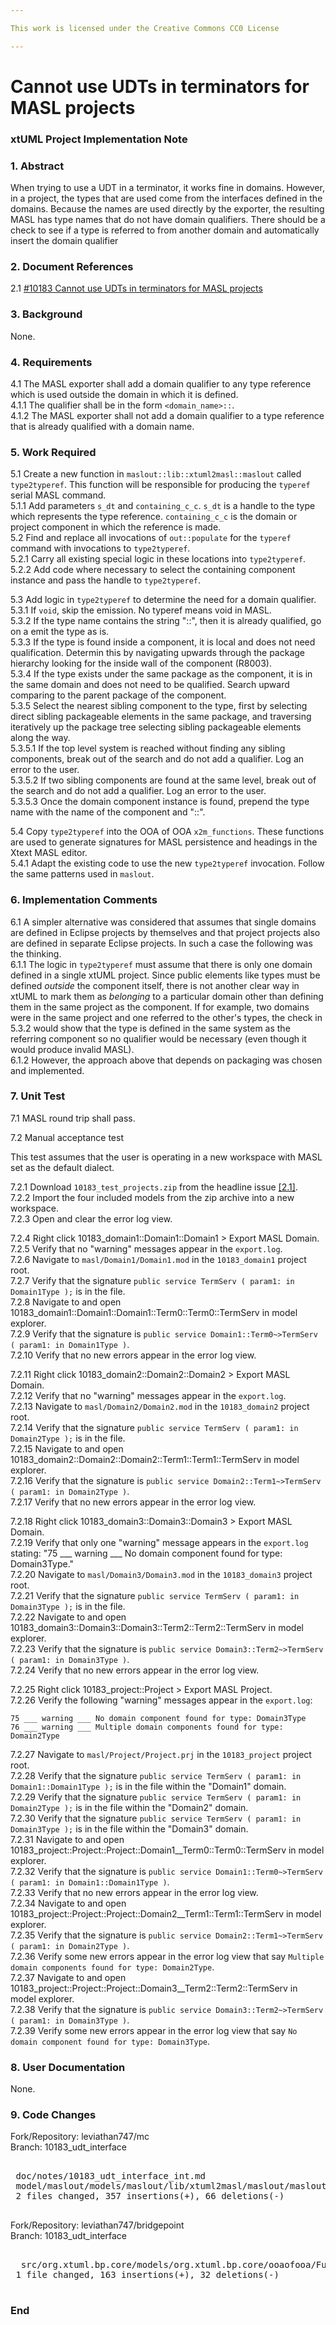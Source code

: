 ```yaml
---

This work is licensed under the Creative Commons CC0 License

---
```


# Cannot use UDTs in terminators for MASL projects
### xtUML Project Implementation Note

### 1. Abstract

When trying to use a UDT in a terminator, it works fine in domains. However, in
a project, the types that are used come from the interfaces defined in the
domains. Because the names are used directly by the exporter, the resulting MASL
has type names that do not have domain qualifiers. There should be a check to
see if a type is referred to from another domain and automatically insert the
domain qualifier

### 2. Document References

<a id="2.1"></a>2.1 [#10183 Cannot use UDTs in terminators for MASL projects](https://support.onefact.net/issues/10183)  

### 3. Background

None.

### 4. Requirements

4.1 The MASL exporter shall add a domain qualifier to any type reference which
is used outside the domain in which it is defined.  
4.1.1 The qualifier shall be in the form `<domain_name>::`.  
4.1.2 The MASL exporter shall not add a domain qualifier to a type reference
that is already qualified with a domain name.  

### 5. Work Required

5.1 Create a new function in `maslout::lib::xtuml2masl::maslout` called
`type2typeref`. This function will be responsible for producing the `typeref`
serial MASL command.  
5.1.1 Add parameters `s_dt` and `containing_c_c`. `s_dt` is a handle to the type
which represents the type reference. `containing_c_c` is the domain or project
component in which the reference is made.  
5.2 Find and replace all invocations of `out::populate` for the `typeref`
command with invocations to `type2typeref`.  
5.2.1 Carry all existing special logic in these locations into `type2typeref`.  
5.2.2 Add code where necessary to select the containing component instance and
pass the handle to `type2typeref`.  

5.3 Add logic in `type2typeref` to determine the need for a domain qualifier.  
5.3.1 If `void`, skip the emission.  No typeref means void in MASL.  
5.3.2 If the type name contains the string "::", then it is already qualified,
go on a emit the type as is.  
5.3.3 If the type is found inside a component, it is local and does not need
qualification.  Determin this by navigating upwards through the package
hierarchy looking for the inside wall of the component (R8003).  
5.3.4 If the type exists under the same package as the component, it is in
the same domain and does not need to be qualified.  Search upward comparing
to the parent package of the component.  
5.3.5 Select the nearest sibling component to the type, first by selecting
direct sibling packageable elements in the same package, and traversing
iteratively up the package tree selecting sibling packageable elements along the
way.  
5.3.5.1 If the top level system is reached without finding any sibling
components, break out of the search and do not add a qualifier. Log an error to
the user.  
5.3.5.2 If two sibling components are found at the same level, break out of the
search and do not add a qualifier. Log an error to the user.  
5.3.5.3 Once the domain component instance is found, prepend the type name with
the name of the component and "::".  

5.4 Copy `type2typeref` into the OOA of OOA `x2m_functions`. These functions are
used to generate signatures for MASL persistence and headings in the Xtext MASL
editor.  
5.4.1 Adapt the existing code to use the new `type2typeref` invocation. Follow
the same patterns used in `maslout`.  

### 6. Implementation Comments

6.1 A simpler alternative was considered that assumes that single domains are
defined in Eclipse projects by themselves and that project projects also are
defined in separate Eclipse projects.  In such a case the following was the
thinking.  
6.1.1 The logic in `type2typeref` must assume that there is only one domain
defined in a single xtUML project. Since public elements like types must be
defined _outside_ the component itself, there is not another clear way in xtUML
to mark them as _belonging_ to a particular domain other than defining them in
the same project as the component. If for example, two domains were in the same
project and one referred to the other's types, the check in 5.3.2 would show
that the type is defined in the same system as the referring component so no
qualifier would be necessary (even though it would produce invalid MASL).  
6.1.2 However, the approach above that depends on packaging was chosen and
implemented.

### 7. Unit Test

7.1 MASL round trip shall pass.  

7.2 Manual acceptance test

This test assumes that the user is operating in a new workspace with MASL set as
the default dialect.

7.2.1 Download `10183_test_projects.zip` from the headline issue [[2.1]](#2.1).  
7.2.2 Import the four included models from the zip archive into a new workspace.  
7.2.3 Open and clear the error log view.  

7.2.4 Right click 10183_domain1::Domain1::Domain1 > Export MASL Domain.  
7.2.5 Verify that no "warning" messages appear in the `export.log`.  
7.2.6 Navigate to `masl/Domain1/Domain1.mod` in the `10183_domain1` project
root.  
7.2.7 Verify that the signature `public service TermServ ( param1: in
Domain1Type );` is in the file.  
7.2.8 Navigate to and open
10183_domain1::Domain1::Domain1::Term0::Term0::TermServ in model explorer.  
7.2.9 Verify that the signature is `public service Domain1::Term0~>TermServ (
param1: in Domain1Type )`.  
7.2.10 Verify that no new errors appear in the error log view.  

7.2.11 Right click 10183_domain2::Domain2::Domain2 > Export MASL Domain.  
7.2.12 Verify that no "warning" messages appear in the `export.log`.  
7.2.13 Navigate to `masl/Domain2/Domain2.mod` in the `10183_domain2` project
root.  
7.2.14 Verify that the signature `public service TermServ ( param1: in
Domain2Type );` is in the file.  
7.2.15 Navigate to and open
10183_domain2::Domain2::Domain2::Term1::Term1::TermServ in model explorer.  
7.2.16 Verify that the signature is `public service Domain2::Term1~>TermServ (
param1: in Domain2Type )`.  
7.2.17 Verify that no new errors appear in the error log view.  

7.2.18 Right click 10183_domain3::Domain3::Domain3 > Export MASL Domain.  
7.2.19 Verify that only one "warning" message appears in the `export.log`
stating:  "75 ___ warning ___ No domain component found for type: Domain3Type."   
7.2.20 Navigate to `masl/Domain3/Domain3.mod` in the `10183_domain3` project
root.  
7.2.21 Verify that the signature `public service TermServ ( param1: in
Domain3Type );` is in the file.  
7.2.22 Navigate to and open
10183_domain3::Domain3::Domain3::Term2::Term2::TermServ in model explorer.  
7.2.23 Verify that the signature is `public service Domain3::Term2~>TermServ (
param1: in Domain3Type )`.  
7.2.24 Verify that no new errors appear in the error log view.  

7.2.25 Right click 10183_project::Project > Export MASL Project.  
7.2.26 Verify the following "warning" messages appear in the `export.log`:  
```
75 ___ warning ___ No domain component found for type: Domain3Type
76 ___ warning ___ Multiple domain components found for type: Domain2Type
```
7.2.27 Navigate to `masl/Project/Project.prj` in the `10183_project` project
root.  
7.2.28 Verify that the signature `public service TermServ ( param1: in
Domain1::Domain1Type );` is in the file within the "Domain1" domain.  
7.2.29 Verify that the signature `public service TermServ ( param1: in
Domain2Type );` is in the file within the "Domain2" domain.  
7.2.30 Verify that the signature `public service TermServ ( param1: in
Domain3Type );` is in the file within the "Domain3" domain.  
7.2.31 Navigate to and open
10183_project::Project::Project::Domain1__Term0::Term0::TermServ in model explorer.  
7.2.32 Verify that the signature is `public service Domain1::Term0~>TermServ (
param1: in Domain1::Domain1Type )`.  
7.2.33 Verify that no new errors appear in the error log view.  
7.2.34 Navigate to and open
10183_project::Project::Project::Domain2__Term1::Term1::TermServ in model explorer.  
7.2.35 Verify that the signature is `public service Domain2::Term1~>TermServ (
param1: in Domain2Type )`.  
7.2.36 Verify some new errors appear in the error log view that say `Multiple domain
components found for type: Domain2Type`.  
7.2.37 Navigate to and open
10183_project::Project::Project::Domain3__Term2::Term2::TermServ in model explorer.  
7.2.38 Verify that the signature is `public service Domain3::Term2~>TermServ (
param1: in Domain3Type )`.  
7.2.39 Verify some new errors appear in the error log view that say `No domain
component found for type: Domain3Type`.  

### 8. User Documentation

None.

### 9. Code Changes

Fork/Repository: leviathan747/mc  
Branch: 10183_udt_interface  

<pre>

 doc/notes/10183_udt_interface_int.md                              | 189 ++++++++++++++++++++++++++++++++++++++++++++++++++++++++++++++++++++++++++++++++++++++++++++++++++++++++++++++++++++++++++++++++++++++++++++++++++++++++++++++++++++++++++++++++++++++
 model/maslout/models/maslout/lib/xtuml2masl/maslout/maslout.xtuml | 234 ++++++++++++++++++++++++++++++++++++++++++++++++++++++++++++++++++++++++++++++++++++++++++++++++++++++++++++++++++++++++++++++++++++++++++++++++++++++++++++++++++----------------------------------------------------------------
 2 files changed, 357 insertions(+), 66 deletions(-)

</pre>



Fork/Repository: leviathan747/bridgepoint  
Branch: 10183_udt_interface  

<pre>

  src/org.xtuml.bp.core/models/org.xtuml.bp.core/ooaofooa/Functions/x2m_functions/x2m_functions.xtuml | 195 ++++++++++++++++++++++++++++++++++++++++++++++++++++++++++++++++++++++++++++++++++++++++++++++++++++++++++++++++++++++++++++++++++++++++++++++++++++++++++++++++--------------------------------
 1 file changed, 163 insertions(+), 32 deletions(-)

</pre>

### End

